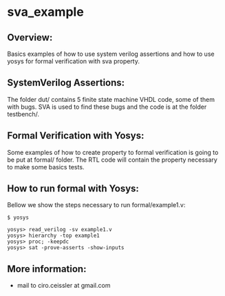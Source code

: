 sva_example
===========

Overview:
---------

Basics examples of how to use system verilog assertions and how to use yosys
for formal verification with sva property.

SystemVerilog Assertions:
-------------------------

The folder dut/ contains 5 finite state machine VHDL code, some of them with
bugs.  SVA is used to find these bugs and the code is at the folder testbench/.

Formal Verification with Yosys:
-------------------------------

Some examples of how to create property to formal verification is going to be
put at formal/ folder.  The RTL code will contain the property necessary to
make some basics tests.

How to run formal with Yosys:
-----------------------------

Bellow we show the steps necessary to run formal/example1.v:

```
$ yosys

yosys> read_verilog -sv example1.v
yosys> hierarchy -top example1
yosys> proc; -keepdc
yosys> sat -prove-asserts -show-inputs

```

More information:
-----------------
- mail to ciro.ceissler at gmail.com
